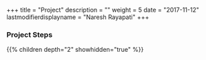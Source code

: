 +++
title = "Project"
description = ""
weight = 5
date = "2017-11-12"
lastmodifierdisplayname = "Naresh Rayapati"
+++

### Project Steps

{{% children depth="2" showhidden="true" %}}
